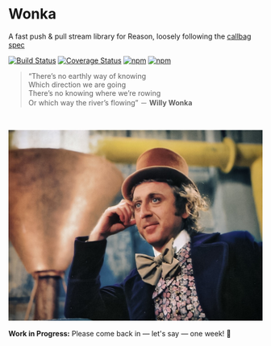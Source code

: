 # Wonka

A fast push & pull stream library for Reason, loosely following the [callbag spec](https://github.com/callbag/callbag)

[![Build Status](https://travis-ci.org/kitten/wonka.svg?branch=master)](https://travis-ci.org/kitten/wonka)
[![Coverage Status](https://coveralls.io/repos/github/kitten/wonka/badge.svg?branch=master)](https://coveralls.io/github/kitten/wonka?branch=master)
[![npm](https://img.shields.io/npm/v/wonka.svg)](https://www.npmjs.com/package/wonka)
[![npm](https://img.shields.io/npm/l/wonka.svg)](https://www.npmjs.com/package/wonka)

> “There’s no earthly way of knowing<br>
> Which direction we are going<br>
> There’s no knowing where we’re rowing<br>
> Or which way the river’s flowing” － **Willy Wonka**

<br>

![Wonka](/docs/wonka.jpg?raw=true)

**Work in Progress:** Please come back in — let's say — one week! :tada:
